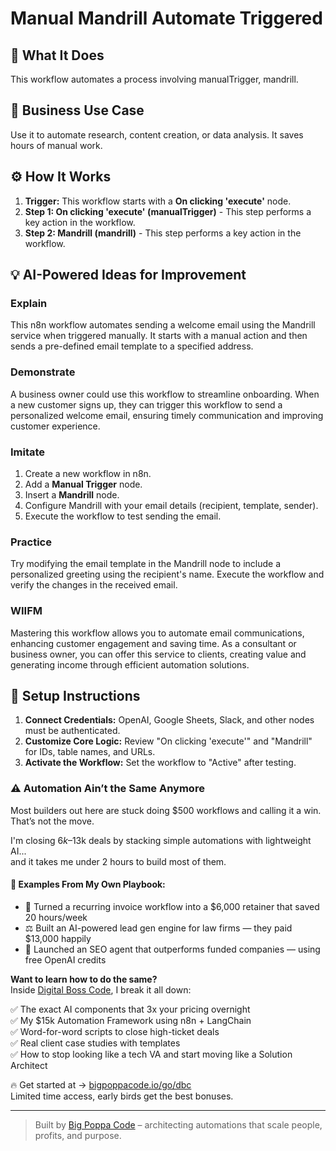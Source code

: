 # Manual Mandrill Automate Triggered

## 🚀 What It Does
This workflow automates a process involving manualTrigger, mandrill.

## 💼 Business Use Case
Use it to automate research, content creation, or data analysis. It saves hours of manual work.

## ⚙️ How It Works
1.  **Trigger:** This workflow starts with a **On clicking 'execute'** node.
2. **Step 1: On clicking 'execute' (manualTrigger)** - This step performs a key action in the workflow.
3. **Step 2: Mandrill (mandrill)** - This step performs a key action in the workflow.

## 💡 AI-Powered Ideas for Improvement
### Explain
This n8n workflow automates sending a welcome email using the Mandrill service when triggered manually. It starts with a manual action and then sends a pre-defined email template to a specified address.

### Demonstrate
A business owner could use this workflow to streamline onboarding. When a new customer signs up, they can trigger this workflow to send a personalized welcome email, ensuring timely communication and improving customer experience.

### Imitate
1. Create a new workflow in n8n.
2. Add a **Manual Trigger** node.
3. Insert a **Mandrill** node.
4. Configure Mandrill with your email details (recipient, template, sender).
5. Execute the workflow to test sending the email.

### Practice
Try modifying the email template in the Mandrill node to include a personalized greeting using the recipient's name. Execute the workflow and verify the changes in the received email.

### WIIFM
Mastering this workflow allows you to automate email communications, enhancing customer engagement and saving time. As a consultant or business owner, you can offer this service to clients, creating value and generating income through efficient automation solutions.

## 🔧 Setup Instructions
1. **Connect Credentials:** OpenAI, Google Sheets, Slack, and other nodes must be authenticated.
2. **Customize Core Logic:** Review "On clicking 'execute'" and "Mandrill" for IDs, table names, and URLs.
3. **Activate the Workflow:** Set the workflow to "Active" after testing.

### ⚠️ Automation Ain’t the Same Anymore

Most builders out here are stuck doing $500 workflows and calling it a win.  
That’s not the move.  

I'm closing $6k–$13k deals by stacking simple automations with lightweight AI...  
and it takes me under 2 hours to build most of them.

#### 🧠 Examples From My Own Playbook:
- 🔁 Turned a recurring invoice workflow into a $6,000 retainer that saved 20 hours/week  
- ⚖️ Built an AI-powered lead gen engine for law firms — they paid $13,000 happily  
- 🚀 Launched an SEO agent that outperforms funded companies — using free OpenAI credits  

**Want to learn how to do the same?**  
Inside [Digital Boss Code](https://bigpoppacode.io/go/dbc), I break it all down:

✅ The exact AI components that 3x your pricing overnight  
✅ My $15k Automation Framework using n8n + LangChain  
✅ Word-for-word scripts to close high-ticket deals  
✅ Real client case studies with templates  
✅ How to stop looking like a tech VA and start moving like a Solution Architect  

🔥 Get started at → [bigpoppacode.io/go/dbc](https://bigpoppacode.io/go/dbc)  
Limited time access, early birds get the best bonuses.

---
> Built by [Big Poppa Code](https://bigpoppacode.io) – architecting automations that scale people, profits, and purpose.
